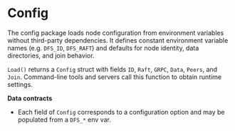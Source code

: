 # Config

The config package loads node configuration from environment variables without
third-party dependencies. It defines constant environment variable names
(e.g. `DFS_ID`, `DFS_RAFT`) and defaults for node identity, data directories, and join
behavior.

`Load()` returns a `Config` struct with fields `ID`, `Raft`, `GRPC`, `Data`, `Peers`, and `Join`.
Command-line tools and servers call this function to obtain runtime settings.

**Data contracts**

- Each field of `Config` corresponds to a configuration option and may be populated from a `DFS_*` env var.
